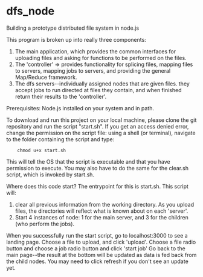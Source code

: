 # dfs_node
Building a prototype distributed file system in node.js

This program is broken up into really three components:

1.  The main application, which provides the common interfaces for uploading files and asking for functions to be performed on the files.
2.  The 'controller' => provides functionality for splicing files, mapping files to servers, mapping jobs to servers, and providing the general Map/Reduce framework.
3.  The dfs servers--individually assigned nodes that are given files.  they accept jobs to run directed at files they contain, and when finished return their results to the 'controller'.


Prerequisites:
	Node.js installed on your system and in path.
	

To download and run this project on your local machine, please clone the git repository and run the script "start.sh".  If you get an access denied error, change the permission on the script file:  using a shell (or terminal), navigate to the folder containing the script and type:

		chmod u+x start.sh  
		
This will tell the OS that the script is executable and that you have permission to execute.  You may also have to do the same for the clear.sh script, which is invoked by start.sh.




Where does this code start?  The entrypoint for this is start.sh.  This script will:

1.  clear all previous information from the working directory.  As you upload files, the directories will reflect what is known about on each 'server'.
2.  Start 4 instances of node:  1 for the main server, and 3 for the children (who perform the jobs).

When you successfully run the start script, go to localhost:3000 to see a landing page.
Choose a file to upload, and click 'upload'.
Choose a file radio button and choose a job radio button and click 'start job'
Go back to the main page--the result at the bottom will be updated as data is fed back from the child nodes.  You may need to click refresh if you don't see an update yet.